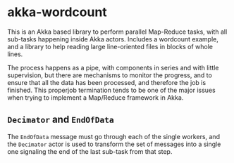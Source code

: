 # akka-wordcount

This is an Akka based library to perform parallel Map-Reduce tasks, with all sub-tasks happening inside Akka actors.
Includes a wordcount example, and a library to help reading large line-oriented files in blocks of whole lines.

The process happens as a pipe, with components in series and with little supervision, but there are mechanisms to
monitor the progress, and to ensure that all the data has been processed, and therefore the job is finished. This
properjob termination tends to be one of the major issues when trying to implement a Map/Reduce framework in Akka.

## `Decimator` and `EndOfData`
The `EndOfData` message must go through each of the single workers, and the `Decimator` actor is used to transform the
set of messages into a single one signaling the end of the last sub-task from that step.
